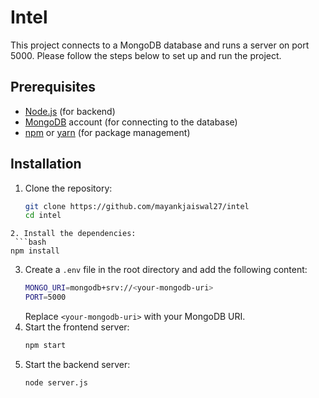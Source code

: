 # Intel

This project connects to a MongoDB database and runs a server on port 5000. Please follow the steps below to set up and run the project.

## Prerequisites

- [Node.js](https://nodejs.org/en/) (for backend)
- [MongoDB](https://www.mongodb.com/) account (for connecting to the database)
- [npm](https://www.npmjs.com/) or [yarn](https://yarnpkg.com/) (for package management)

## Installation

1. Clone the repository:
   ```bash
   git clone https://github.com/mayankjaiswal27/intel
   cd intel
  ```
2. Install the dependencies:
   ```bash
  npm install
  ```
3. Create a `.env` file in the root directory and add the following content:
   ```bash
   MONGO_URI=mongodb+srv://<your-mongodb-uri>
   PORT=5000
   ```
   Replace `<your-mongodb-uri>` with your MongoDB URI.
4. Start the frontend server:
   ```bash
   npm start
   ```
5. Start the backend server:
   ```bash
   node server.js
   ```
